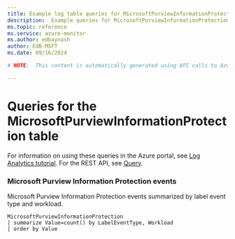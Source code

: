 ```yaml
---
title: Example log table queries for MicrosoftPurviewInformationProtection
description:  Example queries for MicrosoftPurviewInformationProtection log table
ms.topic: reference
ms.service: azure-monitor
ms.author: edbaynash
author: EdB-MSFT
ms.date: 09/16/2024

# NOTE:  This content is automatically generated using API calls to Azure. Any edits made on these files will be overwritten in the next run of the script. 

---
```


# Queries for the MicrosoftPurviewInformationProtection table

For information on using these queries in the Azure portal, see [Log Analytics tutorial](/azure/azure-monitor/logs/log-analytics-tutorial). For the REST API, see [Query](/rest/api/loganalytics/query).


### Microsoft Purview Information Protection events  


Microsoft Purview Information Protection events summarized by label event type and workload.  

```query
MicrosoftPurviewInformationProtection
| summarize Value=count() by LabelEventType, Workload
| order by Value
```

